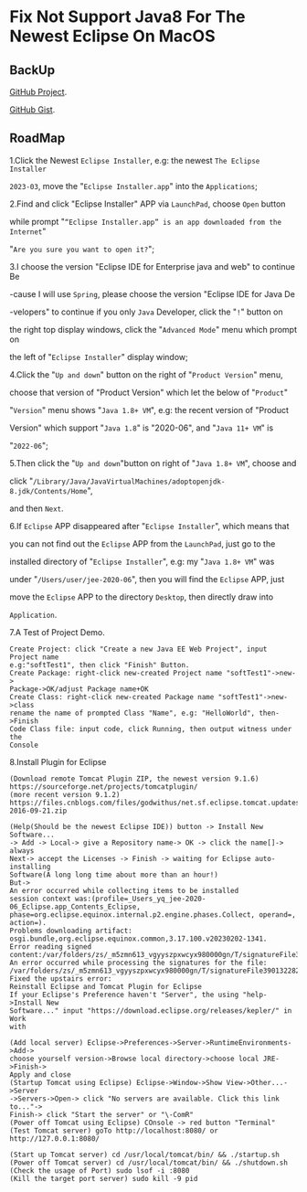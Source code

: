 # Fix Not Support Java8 For The Newest Eclipse On MacOS

## BackUp

[GitHub Project](https://github.com/SofijaErkin/basic-tool-mac/tree/main/vscode).

[GitHub Gist](https://gist.github.com/SofijaErkin/9f63ef9c7e2ea6859abf130868af1aaf).

## RoadMap

1.Click the Newest `Eclipse Installer`, e.g: the newest `The Eclipse Installer`

`2023‑03`, move the "`Eclipse Installer.app`" into the `Applications`;

2.Find and click "Eclipse Installer" APP via `LaunchPad`, choose `Open` button

while prompt "`“Eclipse Installer.app” is an app downloaded from the Internet`"

"`Are you sure you want to open it?`";

3.I choose the version "Eclipse IDE for Enterprise java and web" to continue Be

-cause I will use `Spring`, please choose the version "Eclipse IDE for Java De

-velopers" to continue if you only `Java` Developer, click the "`!`" button on

the right top display windows, click the "`Advanced Mode`" menu which prompt on

the left of "`Eclipse Installer`" display window;

4.Click the "`Up and down`" button on the right of  "`Product Version`" menu,

choose that version of "Product Version" which let the below of "`Product`"

"`Version`" menu shows "`Java 1.8+ VM`", e.g: the recent version of "Product

Version" which support "`Java 1.8`" is "2020-06", and "`Java 11+ VM`" is

"`2022-06`";

5.Then click the "`Up and down`"button on right of "`Java 1.8+ VM`", choose and

click "`/Library/Java/JavaVirtualMachines/adoptopenjdk-8.jdk/Contents/Home`",

and then `Next`.

6.If `Eclipse` APP disappeared after "`Eclipse Installer`", which means that

you can not find out the `Eclipse` APP from the `LaunchPad`, just go to the

installed directory of "`Eclipse Installer`", e.g: my "`Java 1.8+ VM`" was

under "`/Users/user/jee-2020-06`", then you will find the `Eclipse` APP, just

move the `Eclipse` APP  to the directory `Desktop`, then directly draw into

`Application`.

7.A Test of Project Demo.

    Create Project: click "Create a new Java EE Web Project", input Project name
    e.g:"softTest1", then click "Finish" Button.
    Create Package: right-click new-created Project name "softTest1"->new->
    Package->OK/adjust Package name+OK
    Create Class: right-click new-created Package name "softTest1"->new->class
    rename the name of prompted Class "Name", e.g: "HelloWorld", then->Finish
    Code Class file: input code, click Running, then output witness under the 
    Console

8.Install Plugin for Eclipse

    (Download remote Tomcat Plugin ZIP, the newest version 9.1.6)
    https://sourceforge.net/projects/tomcatplugin/
    (more recent version 9.1.2)
    https://files.cnblogs.com/files/godwithus/net.sf.eclipse.tomcat.updatesite-2016-09-21.zip

    (Help(Should be the newest Eclipse IDE)) button -> Install New Software...
    -> Add -> Local-> give a Repository name-> OK -> click the name[]-> always
    Next-> accept the Licenses -> Finish -> waiting for Eclipse auto-installing
    Software(A long long time about more than an hour!)
    But->
    An error occurred while collecting items to be installed
    session context was:(profile=_Users_yq_jee-2020-06_Eclipse.app_Contents_Eclipse, phase=org.eclipse.equinox.internal.p2.engine.phases.Collect, operand=, action=).
    Problems downloading artifact: osgi.bundle,org.eclipse.equinox.common,3.17.100.v20230202-1341.
    Error reading signed content:/var/folders/zs/_m5zmn613_vgyyszpxwcyx980000gn/T/signatureFile3901322827202294976.jar
    An error occurred while processing the signatures for the file: /var/folders/zs/_m5zmn613_vgyyszpxwcyx980000gn/T/signatureFile3901322827202294976.jar
    Fixed the upstairs error:
    Reinstall Eclipse and Tomcat Plugin for Eclipse
    If your Eclipse's Preference haven't "Server", the using "help->Install New
    Software..." input "https://download.eclipse.org/releases/kepler/" in Work
    with

    (Add local server) Eclipse->Preferences->Server->RuntimeEnvironments->Add->
    choose yourself version->Browse local directory->choose local JRE->Finish->
    Apply and close
    (Startup Tomcat using Eclipse) Eclipse->Window->Show View->Other...->Server
    ->Servers->Open-> click "No servers are available. Click this link to..."->
    Finish-> click "Start the server" or "\-ComR"
    (Power off Tomcat using Eclipse) COnsole -> red button "Terminal"  
    (Test Tomcat server) goTo http://localhost:8080/ or http://127.0.0.1:8080/

    (Start up Tomcat server) cd /usr/local/tomcat/bin/ && ./startup.sh
    (Power off Tomcat server) cd /usr/local/tomcat/bin/ && ./shutdown.sh
    (Check the usage of Port) sudo lsof -i :8080
    (Kill the target port server) sudo kill -9 pid
